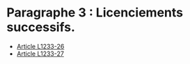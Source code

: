 # Paragraphe 3 : Licenciements successifs.

* [Article L1233-26](./LEGIARTI000018764636.md)
* [Article L1233-27](./LEGIARTI000018764632.md)
